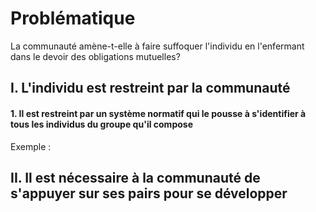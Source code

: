 # Problématique
La communauté amène-t-elle à faire suffoquer l'individu en l'enfermant dans le devoir des obligations mutuelles?

## I. L'individu est restreint par la communauté
#### 1. Il est restreint par un système normatif qui le pousse à s'identifier à tous les individus du groupe qu'il compose
Exemple : 




## II. Il est nécessaire à la communauté de s'appuyer sur ses pairs pour se développer
